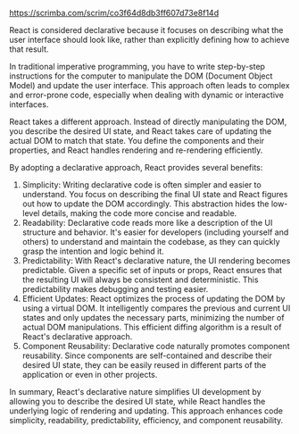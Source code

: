 

https://scrimba.com/scrim/co3f64d8db3ff607d73e8f14d

React is considered declarative because it focuses on describing what the user interface should look like, rather than explicitly defining how to achieve that result.

In traditional imperative programming, you have to write step-by-step instructions for the computer to manipulate the DOM (Document Object Model) and update the user interface. This approach often leads to complex and error-prone code, especially when dealing with dynamic or interactive interfaces.

React takes a different approach. Instead of directly manipulating the DOM, you describe the desired UI state, and React takes care of updating the actual DOM to match that state. You define the components and their properties, and React handles rendering and re-rendering efficiently.

By adopting a declarative approach, React provides several benefits:

1. Simplicity: Writing declarative code is often simpler and easier to understand. You focus on describing the final UI state and React figures out how to update the DOM accordingly. This abstraction hides the low-level details, making the code more concise and readable.
2. Readability: Declarative code reads more like a description of the UI structure and behavior. It's easier for developers (including yourself and others) to understand and maintain the codebase, as they can quickly grasp the intention and logic behind it.
3. Predictability: With React's declarative nature, the UI rendering becomes predictable. Given a specific set of inputs or props, React ensures that the resulting UI will always be consistent and deterministic. This predictability makes debugging and testing easier.
4. Efficient Updates: React optimizes the process of updating the DOM by using a virtual DOM. It intelligently compares the previous and current UI states and only updates the necessary parts, minimizing the number of actual DOM manipulations. This efficient diffing algorithm is a result of React's declarative approach.
5. Component Reusability: Declarative code naturally promotes component reusability. Since components are self-contained and describe their desired UI state, they can be easily reused in different parts of the application or even in other projects.

In summary, React's declarative nature simplifies UI development by allowing you to describe the desired UI state, while React handles the underlying logic of rendering and updating. This approach enhances code simplicity, readability, predictability, efficiency, and component reusability.